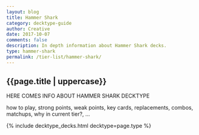 ```yaml
---
layout: blog
title: Hammer Shark
category: decktype-guide
author: Creative
date: 2017-10-07
comments: false
description: In depth information about Hammer Shark decks.
type: hammer-shark
permalink: /tier-list/hammer-shark/
---
```


<div class="section">
    <h2>{{page.title | uppercase}}</h2>
    <p>HERE COMES INFO ABOUT HAMMER SHARK DECKTYPE</p>
    <p>how to play, strong points, weak points, key cards, replacements, combos, matchups, why in current tier?, ...</p>
</div>

{% include decktype_decks.html decktype=page.type %}